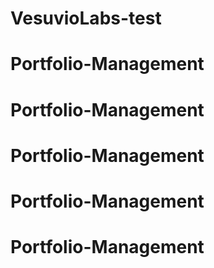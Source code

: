 # VesuvioLabs-test
# Portfolio-Management
# Portfolio-Management
# Portfolio-Management
# Portfolio-Management
# Portfolio-Management

